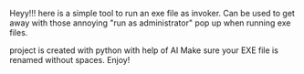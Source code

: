 Heyy!!!
here is a simple tool to run an exe file as invoker.
Can be used to get away with those annoying "run as administrator" pop up when running exe files. 

project is created with python with help of AI
Make sure your EXE file is renamed without spaces. Enjoy!
